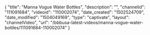 {
    "title": "Manna Vogue Water Bottles",
    "description": "",
    "channelid": "111091684",
    "videoid": "110002074",
    "date_created": "1502524709",
    "date_modified": "1504049169",
    "type": "captivate",
    "layout": "channelVideo",
    "url": "\/bbbusa-latest-videos\/manna-vogue-water-bottles\/111091684-110002074"
}